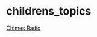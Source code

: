 # childrens_topics

[Chimes Radio](https://playerservices.streamtheworld.com/api/livestream-redirect/CHIMESRADIO_S01.mp3)

